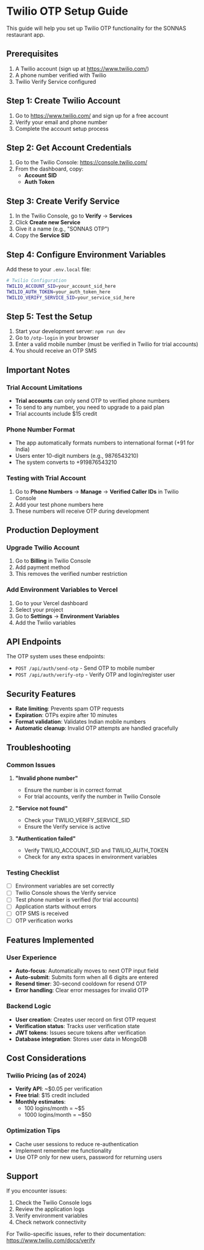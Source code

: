 # Twilio OTP Setup Guide

This guide will help you set up Twilio OTP functionality for the SONNAS restaurant app.

## Prerequisites

1. A Twilio account (sign up at https://www.twilio.com/)
2. A phone number verified with Twilio
3. Twilio Verify Service configured

## Step 1: Create Twilio Account

1. Go to https://www.twilio.com/ and sign up for a free account
2. Verify your email and phone number
3. Complete the account setup process

## Step 2: Get Account Credentials

1. Go to the Twilio Console: https://console.twilio.com/
2. From the dashboard, copy:
   - **Account SID**
   - **Auth Token**

## Step 3: Create Verify Service

1. In the Twilio Console, go to **Verify** → **Services**
2. Click **Create new Service**
3. Give it a name (e.g., "SONNAS OTP")
4. Copy the **Service SID**

## Step 4: Configure Environment Variables

Add these to your `.env.local` file:

```bash
# Twilio Configuration
TWILIO_ACCOUNT_SID=your_account_sid_here
TWILIO_AUTH_TOKEN=your_auth_token_here
TWILIO_VERIFY_SERVICE_SID=your_service_sid_here
```

## Step 5: Test the Setup

1. Start your development server: `npm run dev`
2. Go to `/otp-login` in your browser
3. Enter a valid mobile number (must be verified in Twilio for trial accounts)
4. You should receive an OTP SMS

## Important Notes

### Trial Account Limitations

- **Trial accounts** can only send OTP to verified phone numbers
- To send to any number, you need to upgrade to a paid plan
- Trial accounts include $15 credit

### Phone Number Format

- The app automatically formats numbers to international format (+91 for India)
- Users enter 10-digit numbers (e.g., 9876543210)
- The system converts to +919876543210

### Testing with Trial Account

1. Go to **Phone Numbers** → **Manage** → **Verified Caller IDs** in Twilio Console
2. Add your test phone numbers here
3. These numbers will receive OTP during development

## Production Deployment

### Upgrade Twilio Account

1. Go to **Billing** in Twilio Console
2. Add payment method
3. This removes the verified number restriction

### Add Environment Variables to Vercel

1. Go to your Vercel dashboard
2. Select your project
3. Go to **Settings** → **Environment Variables**
4. Add the Twilio variables

## API Endpoints

The OTP system uses these endpoints:

- `POST /api/auth/send-otp` - Send OTP to mobile number
- `POST /api/auth/verify-otp` - Verify OTP and login/register user

## Security Features

- **Rate limiting**: Prevents spam OTP requests
- **Expiration**: OTPs expire after 10 minutes
- **Format validation**: Validates Indian mobile numbers
- **Automatic cleanup**: Invalid OTP attempts are handled gracefully

## Troubleshooting

### Common Issues

1. **"Invalid phone number"**
   - Ensure the number is in correct format
   - For trial accounts, verify the number in Twilio Console

2. **"Service not found"**
   - Check your TWILIO_VERIFY_SERVICE_SID
   - Ensure the Verify service is active

3. **"Authentication failed"**
   - Verify TWILIO_ACCOUNT_SID and TWILIO_AUTH_TOKEN
   - Check for any extra spaces in environment variables

### Testing Checklist

- [ ] Environment variables are set correctly
- [ ] Twilio Console shows the Verify service
- [ ] Test phone number is verified (for trial accounts)
- [ ] Application starts without errors
- [ ] OTP SMS is received
- [ ] OTP verification works

## Features Implemented

### User Experience

- **Auto-focus**: Automatically moves to next OTP input field
- **Auto-submit**: Submits form when all 6 digits are entered
- **Resend timer**: 30-second cooldown for resend OTP
- **Error handling**: Clear error messages for invalid OTP

### Backend Logic

- **User creation**: Creates user record on first OTP request
- **Verification status**: Tracks user verification state
- **JWT tokens**: Issues secure tokens after verification
- **Database integration**: Stores user data in MongoDB

## Cost Considerations

### Twilio Pricing (as of 2024)

- **Verify API**: ~$0.05 per verification
- **Free trial**: $15 credit included
- **Monthly estimates**: 
  - 100 logins/month = ~$5
  - 1000 logins/month = ~$50

### Optimization Tips

- Cache user sessions to reduce re-authentication
- Implement remember me functionality
- Use OTP only for new users, password for returning users

## Support

If you encounter issues:

1. Check the Twilio Console logs
2. Review the application logs
3. Verify environment variables
4. Check network connectivity

For Twilio-specific issues, refer to their documentation: https://www.twilio.com/docs/verify
